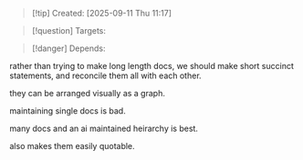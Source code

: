 
>[!tip] Created: [2025-09-11 Thu 11:17]

>[!question] Targets: 

>[!danger] Depends: 

rather than trying to make long length docs, we should make short succinct statements, and reconcile them all with each other.

they can be arranged visually as a graph.

maintaining single docs is bad.

many docs and an ai maintained heirarchy is best.

also makes them easily quotable.
